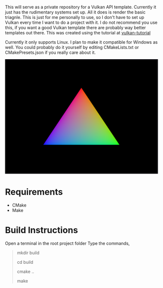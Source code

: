 This will serve as a private repository for a Vulkan API template. Currently it just has the rudimentary systems set up. All it does is render the basic triagnle. This is just for me personally to use, so I don't have to set up Vulkan every time I want to do a project with it. I do not recommend you use this, if you want a good Vulkan template there are probably way better templates out there. This was created using the tutorial at [vulkan-tutorial](https://vulkan-tutorial.com/Introduction)

Currently it only supports Linux. I plan to make it compatible for Windows as well. You could probably do it yourself by editing CMakeLists.txt or CMakePresets.json if you really care about it.

![image](/triangle.png)

# Requirements
- CMake
- Make

# Build Instructions
Open a terminal in the root project folder
Type the commands, 
> mkdir build
>
> cd build
>
> cmake ..
>
> make